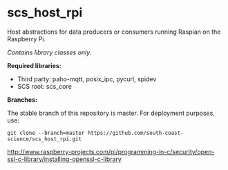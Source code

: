 # scs_host_rpi
Host abstractions for data producers or consumers running Raspian on the Raspberry Pi.

_Contains library classes only._

**Required libraries:** 

* Third party: paho-mqtt, posix_ipc, pycurl, spidev
* SCS root: scs_core


**Branches:**

The stable branch of this repository is master. For deployment purposes, use:

    git clone --branch=master https://github.com/south-coast-science/scs_host_rpi.git


http://www.raspberry-projects.com/pi/programming-in-c/security/open-ssl-c-library/installing-openssl-c-library
